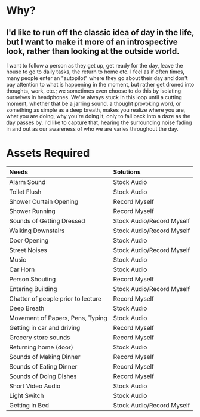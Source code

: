 # **Why?**
 ##   I'd like to run off the classic idea of day in the life, but I want to make it more of an introspective look, rather than looking at the outside world. 
 I want to follow a person as they get up, get ready for the day, leave the house 
 to go to daily tasks, the return to home etc. I feel as if often times, many 
 people enter an "autopilot" where they go about their day and don't pay 
 attention to what is happening in the moment, but rather get droned into 
 thoughts, work, etc.; we sometimes even choose to do this by isolating ourselves 
 in headphones. We're always stuck in this loop until a cutting moment, whether 
 that be a jarring sound, a thought provoking word, or something as simple as a 
 deep breath, makes you realize where you are, what you are doing, why you're 
 doing it, only to fall back into a daze as the day passes by. I'd like to 
 capture that, hearing the surrounding noise fading in and out as our awareness 
 of who we are varies throughout the day.
		
# **Assets Required**
|Needs| Solutions|
|:-----|:---------|
|Alarm Sound| Stock Audio|
|Toilet Flush|Stock Audio
|Shower Curtain Opening| Record Myself
|Shower Running| Record Myself
|Sounds of Getting Dressed| Stock Audio/Record Myself
|Walking Downstairs| Stock Audio/Record Myself
|Door Opening| Stock Audio
|Street Noises| Stock Audio/Record Myself
|Music| Stock Audio
|Car Horn| Stock Audio
|Person Shouting| Record Myself
|Entering Building| Stock Audio/Record Myself
|Chatter of people prior to lecture| Record Myself
|Deep Breath| Stock Audio
|Movement of Papers, Pens, Typing| Stock Audio
|Getting in car and driving| Record Myself
|Grocery store sounds| Record Myself
|Returning home (door)| Stock Audio
|Sounds of Making Dinner| Record Myself
|Sounds of Eating Dinner | Record Myself
|Sounds of Doing Dishes| Record Myself
|Short Video Audio| Stock Audio
|Light Switch| Stock Audio
|Getting in Bed| Stock Audio/Record Myself